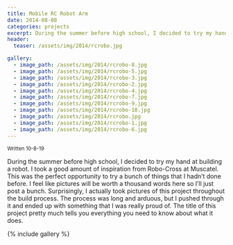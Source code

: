 ```yaml
---
title: Mobile RC Robot Arm
date: 2014-08-08
categories: projects
excerpt: During the summer before high school, I decided to try my hand at making my very own robot. It was the perfect opportunity to try a bunch of new things.
header:
  teaser: /assets/img/2014/rcrobo.jpg

gallery:
  - image_path: /assets/img/2014/rcrobo-8.jpg
  - image_path: /assets/img/2014/rcrobo-5.jpg
  - image_path: /assets/img/2014/rcrobo-3.jpg
  - image_path: /assets/img/2014/rcrobo-2.jpg
  - image_path: /assets/img/2014/rcrobo-4.jpg
  - image_path: /assets/img/2014/rcrobo-7.jpg
  - image_path: /assets/img/2014/rcrobo-9.jpg
  - image_path: /assets/img/2014/rcrobo-10.jpg
  - image_path: /assets/img/2014/rcrobo.jpg
  - image_path: /assets/img/2014/rcrobo-1.jpg
  - image_path: /assets/img/2014/rcrobo-6.jpg
---
```


<sub>Written 10-8-19</sub>

During the summer before high school, I decided to try my hand at building a robot. I took a good amount of inspiration from Robo-Cross at Muscatel. This was the perfect opportunity to try a bunch of things that I hadn’t done before. I feel like pictures will be worth a thousand words here so I’ll just post a bunch. Surprisingly, I actually took pictures of this project throughout the build process. The process was long and arduous, but I pushed through it and ended up with something that I was really proud of. The title of this project pretty much tells you everything you need to know about what it does.

{% include gallery %}
